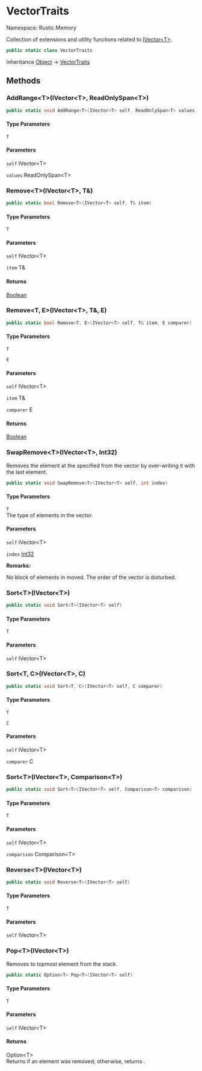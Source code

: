 # VectorTraits

Namespace: Rustic.Memory

Collection of extensions and utility functions related to [IVector&lt;T&gt;](./rustic.memory.ivector-1.md).

```csharp
public static class VectorTraits
```

Inheritance [Object](https://docs.microsoft.com/en-us/dotnet/api/system.object) → [VectorTraits](./rustic.memory.vectortraits.md)

## Methods

### **AddRange&lt;T&gt;(IVector&lt;T&gt;, ReadOnlySpan&lt;T&gt;)**

```csharp
public static void AddRange<T>(IVector<T> self, ReadOnlySpan<T> values)
```

#### Type Parameters

`T`<br>

#### Parameters

`self` IVector&lt;T&gt;<br>

`values` ReadOnlySpan&lt;T&gt;<br>

### **Remove&lt;T&gt;(IVector&lt;T&gt;, T&)**

```csharp
public static bool Remove<T>(IVector<T> self, T& item)
```

#### Type Parameters

`T`<br>

#### Parameters

`self` IVector&lt;T&gt;<br>

`item` T&<br>

#### Returns

[Boolean](https://docs.microsoft.com/en-us/dotnet/api/system.boolean)<br>

### **Remove&lt;T, E&gt;(IVector&lt;T&gt;, T&, E)**

```csharp
public static bool Remove<T, E>(IVector<T> self, T& item, E comparer)
```

#### Type Parameters

`T`<br>

`E`<br>

#### Parameters

`self` IVector&lt;T&gt;<br>

`item` T&<br>

`comparer` E<br>

#### Returns

[Boolean](https://docs.microsoft.com/en-us/dotnet/api/system.boolean)<br>

### **SwapRemove&lt;T&gt;(IVector&lt;T&gt;, Int32)**

Removes the element at the specified  from the vector by over-writing it with the last element.

```csharp
public static void SwapRemove<T>(IVector<T> self, int index)
```

#### Type Parameters

`T`<br>
The type of elements in the vector.

#### Parameters

`self` IVector&lt;T&gt;<br>

`index` [Int32](https://docs.microsoft.com/en-us/dotnet/api/system.int32)<br>

**Remarks:**

No block of elements in moved. The order of the vector is disturbed.

### **Sort&lt;T&gt;(IVector&lt;T&gt;)**

```csharp
public static void Sort<T>(IVector<T> self)
```

#### Type Parameters

`T`<br>

#### Parameters

`self` IVector&lt;T&gt;<br>

### **Sort&lt;T, C&gt;(IVector&lt;T&gt;, C)**

```csharp
public static void Sort<T, C>(IVector<T> self, C comparer)
```

#### Type Parameters

`T`<br>

`C`<br>

#### Parameters

`self` IVector&lt;T&gt;<br>

`comparer` C<br>

### **Sort&lt;T&gt;(IVector&lt;T&gt;, Comparison&lt;T&gt;)**

```csharp
public static void Sort<T>(IVector<T> self, Comparison<T> comparison)
```

#### Type Parameters

`T`<br>

#### Parameters

`self` IVector&lt;T&gt;<br>

`comparison` Comparison&lt;T&gt;<br>

### **Reverse&lt;T&gt;(IVector&lt;T&gt;)**

```csharp
public static void Reverse<T>(IVector<T> self)
```

#### Type Parameters

`T`<br>

#### Parameters

`self` IVector&lt;T&gt;<br>

### **Pop&lt;T&gt;(IVector&lt;T&gt;)**

Removes to topmost element from the stack.

```csharp
public static Option<T> Pop<T>(IVector<T> self)
```

#### Type Parameters

`T`<br>

#### Parameters

`self` IVector&lt;T&gt;<br>

#### Returns

Option&lt;T&gt;<br>
Returns  if an element was removed; otherwise, returns .
